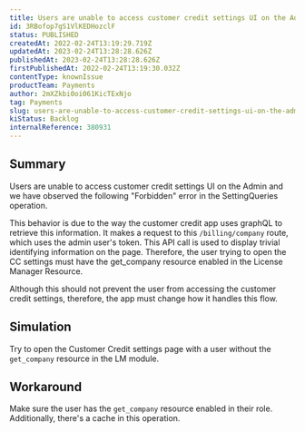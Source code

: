 ```yaml
---
title: Users are unable to access customer credit settings UI on the Admin due to a forbidden error
id: 3RBofop7gS1VlKEDHozclF
status: PUBLISHED
createdAt: 2022-02-24T13:19:29.719Z
updatedAt: 2023-02-24T13:28:28.626Z
publishedAt: 2023-02-24T13:28:28.626Z
firstPublishedAt: 2022-02-24T13:19:30.032Z
contentType: knownIssue
productTeam: Payments
author: 2mXZkbi0oi061KicTExNjo
tag: Payments
slug: users-are-unable-to-access-customer-credit-settings-ui-on-the-admin-due-to-a-forbidden-error
kiStatus: Backlog
internalReference: 380931
---
```


## Summary


Users are unable to access customer credit settings UI on the Admin and we have observed the following "Forbidden" error in the SettingQueries operation.

This behavior is due to the way the customer credit app uses graphQL to retrieve this information. It makes a request to this `/billing/company` route, which uses the admin user's token. This API call is used to display trivial identifying information on the page. Therefore, the user trying to open the CC settings must have the get_company resource enabled in the License Manager Resource.

Although this should not prevent the user from accessing the customer credit settings, therefore, the app must change how it handles this flow.


##

## Simulation


Try to open the Customer Credit settings page with a user without the `get_company` resource in the LM module.


##

## Workaround


Make sure the user has the `get_company` resource enabled in their role. Additionally, there's a cache in this operation.





